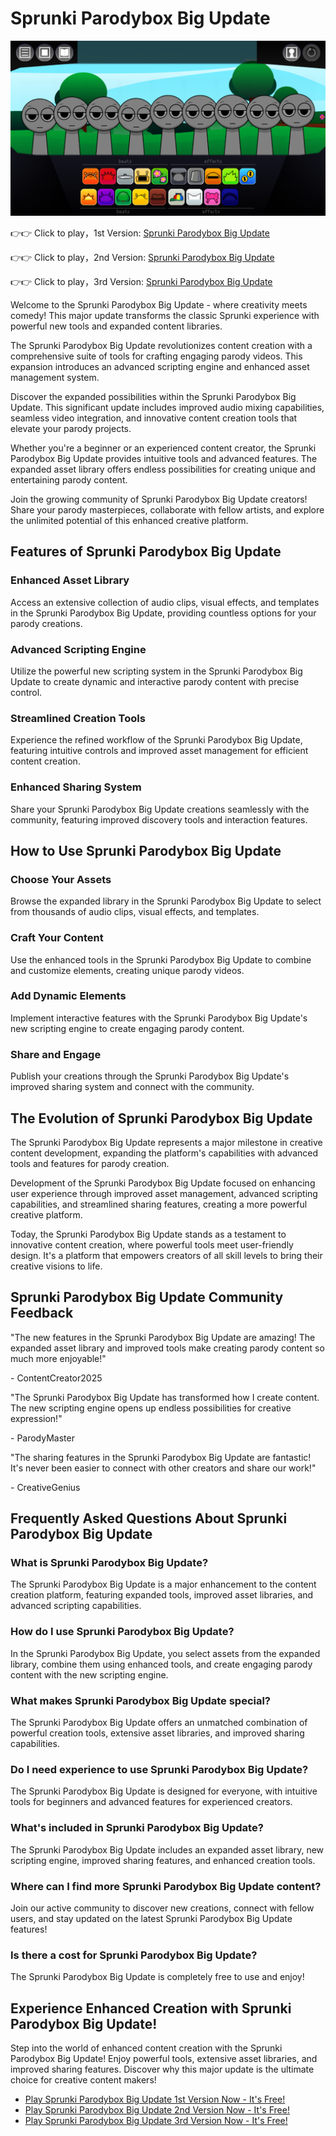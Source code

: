 # Sprunki Parodybox Big Update

![Sprunki Parodybox Big Update](https://raw.githubusercontent.com/sprunkiscrunkly/sprunki-parodybox-big-update/refs/heads/main/sprunki-parodybox-big-update.png "Sprunki Parodybox Big Update")

👉👉 Click to play，1st Version: [Sprunki Parodybox Big Update](https://sprunksters.com/sprunki-parodybox-big-update/ "Sprunki Parodybox Big Update")

👉👉 Click to play，2nd Version: [Sprunki Parodybox Big Update](https://sprunkiscrunkly.com/sprunki-parodybox-big-update/ "Sprunki Parodybox Big Update")

👉👉 Click to play，3rd Version: [Sprunki Parodybox Big Update](https://sprunkipyramixed.com/sprunki-parodybox-big-update/ "Sprunki Parodybox Big Update")

Welcome to the Sprunki Parodybox Big Update - where creativity meets comedy! This major update transforms the classic Sprunki experience with powerful new tools and expanded content libraries.

The Sprunki Parodybox Big Update revolutionizes content creation with a comprehensive suite of tools for crafting engaging parody videos. This expansion introduces an advanced scripting engine and enhanced asset management system.

Discover the expanded possibilities within the Sprunki Parodybox Big Update. This significant update includes improved audio mixing capabilities, seamless video integration, and innovative content creation tools that elevate your parody projects.

Whether you're a beginner or an experienced content creator, the Sprunki Parodybox Big Update provides intuitive tools and advanced features. The expanded asset library offers endless possibilities for creating unique and entertaining parody content.

Join the growing community of Sprunki Parodybox Big Update creators! Share your parody masterpieces, collaborate with fellow artists, and explore the unlimited potential of this enhanced creative platform.

## Features of Sprunki Parodybox Big Update

### Enhanced Asset Library

Access an extensive collection of audio clips, visual effects, and templates in the Sprunki Parodybox Big Update, providing countless options for your parody creations.

### Advanced Scripting Engine

Utilize the powerful new scripting system in the Sprunki Parodybox Big Update to create dynamic and interactive parody content with precise control.

### Streamlined Creation Tools

Experience the refined workflow of the Sprunki Parodybox Big Update, featuring intuitive controls and improved asset management for efficient content creation.

### Enhanced Sharing System

Share your Sprunki Parodybox Big Update creations seamlessly with the community, featuring improved discovery tools and interaction features.

## How to Use Sprunki Parodybox Big Update

### Choose Your Assets

Browse the expanded library in the Sprunki Parodybox Big Update to select from thousands of audio clips, visual effects, and templates.

### Craft Your Content

Use the enhanced tools in the Sprunki Parodybox Big Update to combine and customize elements, creating unique parody videos.

### Add Dynamic Elements

Implement interactive features with the Sprunki Parodybox Big Update's new scripting engine to create engaging parody content.

### Share and Engage

Publish your creations through the Sprunki Parodybox Big Update's improved sharing system and connect with the community.

## The Evolution of Sprunki Parodybox Big Update

The Sprunki Parodybox Big Update represents a major milestone in creative content development, expanding the platform's capabilities with advanced tools and features for parody creation.

Development of the Sprunki Parodybox Big Update focused on enhancing user experience through improved asset management, advanced scripting capabilities, and streamlined sharing features, creating a more powerful creative platform.

Today, the Sprunki Parodybox Big Update stands as a testament to innovative content creation, where powerful tools meet user-friendly design. It's a platform that empowers creators of all skill levels to bring their creative visions to life.

## Sprunki Parodybox Big Update Community Feedback

"The new features in the Sprunki Parodybox Big Update are amazing! The expanded asset library and improved tools make creating parody content so much more enjoyable!"

\- ContentCreator2025

"The Sprunki Parodybox Big Update has transformed how I create content. The new scripting engine opens up endless possibilities for creative expression!"

\- ParodyMaster

"The sharing features in the Sprunki Parodybox Big Update are fantastic! It's never been easier to connect with other creators and share our work!"

\- CreativeGenius

## Frequently Asked Questions About Sprunki Parodybox Big Update

### What is Sprunki Parodybox Big Update?

The Sprunki Parodybox Big Update is a major enhancement to the content creation platform, featuring expanded tools, improved asset libraries, and advanced scripting capabilities.

### How do I use Sprunki Parodybox Big Update?

In the Sprunki Parodybox Big Update, you select assets from the expanded library, combine them using enhanced tools, and create engaging parody content with the new scripting engine.

### What makes Sprunki Parodybox Big Update special?

The Sprunki Parodybox Big Update offers an unmatched combination of powerful creation tools, extensive asset libraries, and improved sharing capabilities.

### Do I need experience to use Sprunki Parodybox Big Update?

The Sprunki Parodybox Big Update is designed for everyone, with intuitive tools for beginners and advanced features for experienced creators.

### What's included in Sprunki Parodybox Big Update?

The Sprunki Parodybox Big Update includes an expanded asset library, new scripting engine, improved sharing features, and enhanced creation tools.

### Where can I find more Sprunki Parodybox Big Update content?

Join our active community to discover new creations, connect with fellow users, and stay updated on the latest Sprunki Parodybox Big Update features!

### Is there a cost for Sprunki Parodybox Big Update?

The Sprunki Parodybox Big Update is completely free to use and enjoy!

## Experience Enhanced Creation with Sprunki Parodybox Big Update!

Step into the world of enhanced content creation with the Sprunki Parodybox Big Update! Enjoy powerful tools, extensive asset libraries, and improved sharing features. Discover why this major update is the ultimate choice for creative content makers!

- [Play Sprunki Parodybox Big Update 1st Version Now - It's Free!](https://sprunksters.com/sprunki-parodybox-big-update/)
- [Play Sprunki Parodybox Big Update 2nd Version Now - It's Free!](https://sprunkiscrunkly.com/sprunki-parodybox-big-update/)
- [Play Sprunki Parodybox Big Update 3rd Version Now - It's Free!](https://sprunkipyramixed.com/sprunki-parodybox-big-update/)
